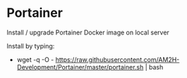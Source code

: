 # Portainer
Install / upgrade Portainer Docker image on local server

Install by typing:
* wget -q -O - https://raw.githubusercontent.com/AM2H-Development/Portainer/master/portainer.sh | bash
